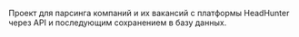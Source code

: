 Проект для парсинга компаний и их вакансий с платформы HeadHunter через API и последующим сохранением в базу данных.